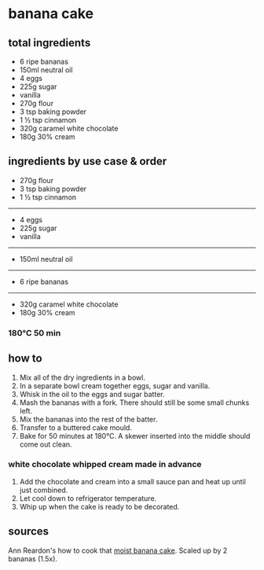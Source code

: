 # banana cake

## total ingredients

- 6 ripe bananas
- 150ml neutral oil
- 4 eggs
- 225g sugar
- vanilla
- 270g flour
- 3 tsp baking powder
- 1 ½ tsp cinnamon
- 320g caramel white chocolate
- 180g 30% cream

## ingredients by use case & order

- 270g flour
- 3 tsp baking powder
- 1 ½ tsp cinnamon
---
- 4 eggs
- 225g sugar
- vanilla
---
- 150ml neutral oil
---
- 6 ripe bananas
---
- 320g caramel white chocolate
- 180g 30% cream

### 180°C 50 min

## how to

1. Mix all of the dry ingredients in a bowl.
2. In a separate bowl cream together eggs, sugar and vanilla.
3. Whisk in the oil to the eggs and sugar batter.
4. Mash the bananas with a fork. There should still be some small chunks left.
5. Mix the bananas into the rest of the batter.
6. Transfer to a buttered cake mould.
7. Bake for 50 minutes at 180°C. A skewer inserted into the middle should come out clean.

### white chocolate whipped cream made in advance

1. Add the chocolate and cream into a small sauce pan and heat up until just combined.
2. Let cool down to refrigerator temperature.
3. Whip up when the cake is ready to be decorated.

## sources

Ann Reardon's how to cook that [moist banana cake](https://www.howtocookthat.net/public_html/cake-rescue-perfect-ganache-beautiful-banana-cake/). Scaled up by 2 bananas (1.5x).
